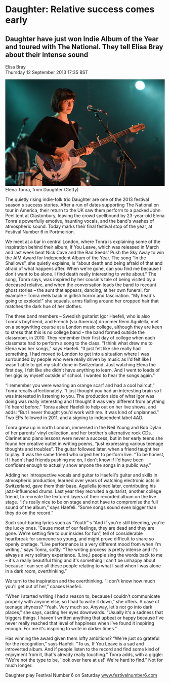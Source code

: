 # Daughter: Relative success comes early
## Daughter have just won Indie Album of the Year and toured with The National. They tell Elisa Bray about their intense sound

Elisa Bray \
Thursday 12 September 2013 17:35 BST

<img src="/Images/179157823.jpg">
Elena Tonra, from Daughter (Getty)

The quietly rising indie-folk trio Daughter are one of the 2013 festival season's success stories. After a run of dates supporting The National on tour in America, their return to the UK saw them perform to a packed John Peel tent at Glastonbury, leaving the crowd spellbound by 23-year-old Elena Tonra's powerfully emotive, haunting vocals, and the band's washes of atmospheric sound. Today marks their final festival stop of the year, at Festival Number 6 in Portmeirion.

We meet at a bar in central London, where Tonra is explaining some of the inspiration behind their album, If You Leave, which was released in March and last week beat Nick Cave and the Bad Seeds' Push the Sky Away to win the AIM Award for Independent Album of the Year. The song “In the Shallows”, she quietly explains, is “about death and being afraid of that and afraid of what happens after. When we're gone, can you find me because I don't want to be alone. I find death really interesting to write about.” The song, Tonra says, was inspired by her cousin's tale of being visited by a deceased relative, and when the conversation leads the band to recount ghost stories – the aunt that appears, dancing, at her own funeral, for example – Tonra reels back in girlish horror and fascination. “My head's going to explode!” she squeals, arms flailing around her cropped hair that matches the dark hue of her clothes.

The three band members – Swedish guitarist Igor Haefeli, who is also Tonra's boyfriend, and French (via America) drummer Remi Aguilella, met on a songwriting course at a London music college, although they are keen to stress that this is no college band – the band formed outside the classroom, in 2010. They remember their first day of college when each classmate had to perform a song to the class. “I think what drew me to Elena was her songs,” says Haefeli. “It just felt like she really had something. I had moved to London to get into a situation where I was surrounded by people who were really driven by music as I'd felt like I wasn't able to get my stuff done in Switzerland. Just watching Elena the first day, I felt like she didn't have anything to learn. And I went to loads of her gigs by myself outside of school. I wanted to hear the songs again.”

“I remember you were wearing an orange scarf and had a cool haircut,” Tonra recalls affectionately. “I just thought you had an interesting brain so I was interested in listening to you. The production side of what Igor was doing was really interesting and I thought it was very different from anything I'd heard before.” Tonra asked Haefeli to help out on her live shows, and adds: “But I never thought you'd work with me. It was kind of unplanned.” Two EPs followed in 2011, and a signing to independent label 4AD.

Tonra grew up in north London, immersed in the Neil Young and Bob Dylan of her parents' vinyl collection, and her brother's alternative rock CDs. Clarinet and piano lessons were never a success, but in her early teens she found her creative outlet in writing poems, “just expressing various teenage thoughts and troubles”. The guitar followed later, when a friend taught her to play. It was the same friend who urged her to perform live. “To be honest, if I hadn't had friends pushing me on, I don't know if I'd have been confident enough to actually show anyone the songs in a public way.”

Adding her introspective vocals and guitar to Haefeli's guitar and skills in atmospheric production, learned over years of watching electronic acts in Switzerland, gave them their base. Aguilella joined later, contributing his jazz-influenced drums. Last year they recruited a guitarist, another college friend, to recreate the textured layers of their recorded album on the live stage. “It's really nice to be on stage and not have to compromise the full sound of the album,” says Haefeli. “Some songs sound even bigger than they do on the record.”

Such soul-baring lyrics such as “Youth”'s “And if you're still bleeding, you're the lucky ones. 'Cause most of our feelings, they are dead and they are gone. We're setting fire to our insides for fun”, tell of considerable heartbreak for someone so young, and might prove difficult to share so openly onstage. “Live performance is a very different mood from when I'm writing,” says Tonra, softly. “The writing process is pretty intense and it's always a very solitary experience. [Live,] people sing the words back to me – it's a really beautiful thing and it's something I can't be unhappy about because I can see all these people relating to what I said when I was alone in a dark room, overthinking.”

We turn to the inspiration and the overthinking. “I don't know how much you'll get out of her,” coaxes Haefeli.

“When I started writing I had a reason to, because I couldn't communicate properly with anyone else, so I had to write it down,” she offers. A case of teenage shyness? “Yeah. Very much so. Anyway, let's not go into dark places,” she says, casting her eyes downwards. “Usually it's a sadness that triggers things. I haven't written anything that upbeat or happy because I've never really reached that level of happiness when I've found it inspiring enough. For me it's inspiring to write in darker times.”

Has winning the award given them lofty ambitions? “We're just so grateful for the recognition,” says Haefeli. “To us, If You Leave is a sad and introverted album. And if people listen to the record and find some kind of enjoyment from it, that's already really touching.” Tonra adds, with a giggle: “We're not the type to be, 'look over here at us!' We're hard to find.” Not for much longer.

Daughter play Festival Number 6 on Saturday www.festivalnumber6.com


